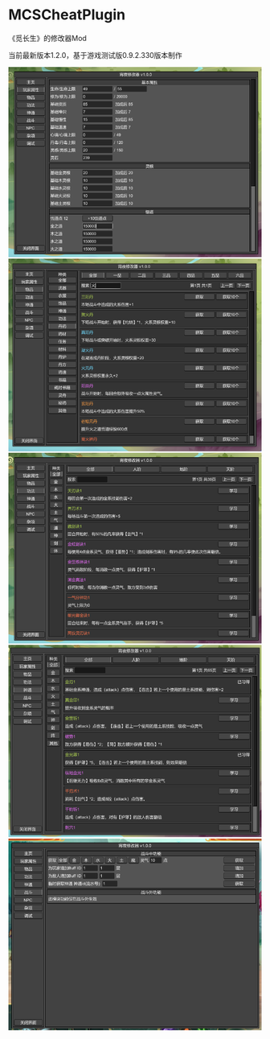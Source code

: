 # MCSCheatPlugin
《觅长生》的修改器Mod

当前最新版本1.2.0，基于游戏测试版0.9.2.330版本制作

![Preview1](Preview/Preview1.png)
![Preview2](Preview/Preview2.png)
![Preview3](Preview/Preview3.png)
![Preview4](Preview/Preview4.png)
![Preview5](Preview/Preview5.png)